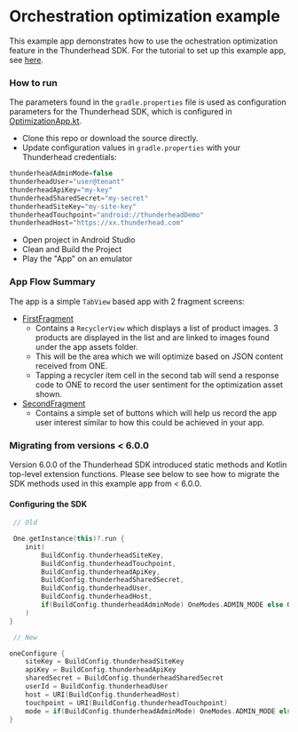 # Orchestration optimization example

This example app demonstrates how to use the ochestration optimization feature in the Thunderhead SDK.
For the tutorial to set up this example app, see [here](https://na5.thunderhead.com/one/help/conversations/how-do-i/mobile/android-orchestrations/one_integrate_mobile_android_orch_intro/).

### How to run

The parameters found in the `gradle.properties` file is used as configuration parameters for the Thunderhead SDK, which is configured in [OptimizationApp.kt](https://github.com/thunderheadone/one-sdk-android/blob/master/examples/optimizing-programmatically-using-json-example/app/src/main/java/com/thunderhead/optimizationexample/OptimizationApp.kt).

* Clone this repo or download the source directly.
* Update configuration values in `gradle.properties` with your Thunderhead credentials:
```java
thunderheadAdminMode=false
thunderheadUser="user@tenant"
thunderheadApiKey="my-key"
thunderheadSharedSecret="my-secret"
thunderheadSiteKey="my-site-key"
thunderheadTouchpoint="android://thunderheadDemo"
thunderheadHost="https://xx.thunderhead.com"
```
* Open project in Android Studio
* Clean and Build the Project
* Play the "App" on an emulator

### App Flow Summary

The app is a simple `TabView` based app with 2 fragment screens:

 * [FirstFragment](https://github.com/thunderheadone/one-sdk-android/blob/master/examples/optimizing-programmatically-using-json-example/app/src/main/java/com/thunderhead/optimizationexample/MainActivity.kt#L68)
	* Contains a `RecyclerView` which displays a list of product images. 3 products are displayed in the list and are linked to images found under the app assets folder.
	* This will be the area which we will optimize based on JSON content received from ONE.
	* Tapping a recycler item cell in the second tab will send a response code to ONE to record the user sentiment for the optimization asset shown.
 * [SecondFragment](https://github.com/thunderheadone/one-sdk-android/blob/master/examples/optimizing-programmatically-using-json-example/app/src/main/java/com/thunderhead/optimizationexample/MainActivity.kt#L222)
 	* Contains a simple set of buttons which will help us record the app user interest similar to how this could be achieved in your app.

### Migrating from versions < 6.0.0

Version 6.0.0 of the Thunderhead SDK introduced static methods and Kotlin top-level extension functions.
Please see below to see how to migrate the SDK methods used in this example app from < 6.0.0.  

#### Configuring the SDK

```kotlin
 // Old 

 One.getInstance(this)?.run {
	init(
		BuildConfig.thunderheadSiteKey,
		BuildConfig.thunderheadTouchpoint,
		BuildConfig.thunderheadApiKey,
		BuildConfig.thunderheadSharedSecret,
		BuildConfig.thunderheadUser,
		BuildConfig.thunderheadHost,
		if(BuildConfig.thunderheadAdminMode) OneModes.ADMIN_MODE else OneModes.USER_MODE
	)
}
```

```kotlin
 // New

oneConfigure {
	siteKey = BuildConfig.thunderheadSiteKey
	apiKey = BuildConfig.thunderheadApiKey
	sharedSecret = BuildConfig.thunderheadSharedSecret
	userId = BuildConfig.thunderheadUser
	host = URI(BuildConfig.thunderheadHost)
	touchpoint = URI(BuildConfig.thunderheadTouchpoint)
	mode = if(BuildConfig.thunderheadAdminMode) OneModes.ADMIN_MODE else OneModes.USER_MODE
}
```
